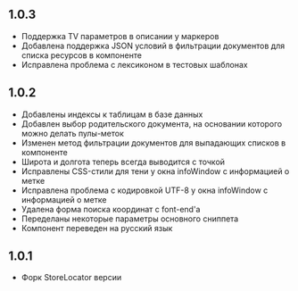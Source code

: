 1.0.3
---------------------
* Поддержка TV параметров в описании у маркеров
* Добавлена поддержка JSON условий в фильтрации документов для списка ресурсов в компоненте
* Исправлена проблема с лексиконом в тестовых шаблонах

1.0.2
---------------------
* Добавлены индексы к таблицам в базе данных
* Добавлен выбор родительского документа, на основании которого можно делать пулы-меток
* Изменен метод фильтрации документов для выпадающих списков в компоненте
* Широта и долгота теперь всегда выводится с точкой
* Исправлены CSS-стили для тени у окна infoWindow с информацией о метке
* Исправлена проблема с кодировкой UTF-8 у окна infoWindow с информацией о метке
* Удалена форма поиска координат с font-end'а
* Переделаны некоторые параметры основного сниппета
* Компонент переведен на русский язык

1.0.1
---------------------
* Форк StoreLocator версии